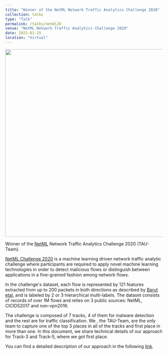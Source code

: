 ```yaml
---
title: "Winner of the NetML Network Traffic Analytics Challenge 2020"
collection: talks
type: "Talk"
permalink: /talks/netml20
venue: "NetML Network Traffic Analytics Challenge 2020"
date: 2021-01-15
location: "Virtual"
---
```


<img src="http://talshapira.github.io/images/netml.png" width="600"/>

Winner of the [NetML](https://eval.ai/web/challenges/challenge-page/526/overview) Network Traffic Analytics Challenge 2020 (TAU-Team).

[NetML Challenge 2020](https://arxiv.org/abs/2004.13006) is a machine learning driven network traffic analytic challenge where participants are required to apply novel machine learning technologies in order to detect malicious flows or distinguish between applications in a fine-grained fashion among network flows.

In the challenge's dataset, each flow is represented by 121 features extracted from up to 200 packets in both directions as described by [Barut etal.]((https://arxiv.org/abs/2004.13006)) and is labeled by 2 or 3 hierarchical multi-labels. The dataset consists of records of over 1M flows and relies on 3 public sources: NetML, CICIDS2017 and non-vpn2016.

The challenge is composed of 7 tracks, 4 of them for malware detection and the rest are for traffic classification.
We , the TAU-Team, are the only team to capture one of the top 3 places in all of the tracks and first place in more than one. In this document, we share technical details of our approach for Track-3 and Track-5, where we got first place.


You can find a detailed description of our approach in the following [link](https://drive.google.com/file/d/1T_B7U49edDM1omgguZsABkLa8uGQRDTV/view?usp=sharing).
